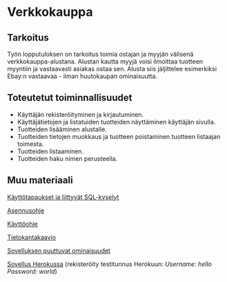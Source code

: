 # Verkkokauppa

## Tarkoitus
Työn lopputuloksen on tarkoitus toimia ostajan ja myyjän välisenä verkkokauppa-alustana. Alustan kautta myyjä voisi ilmoittaa tuotteen myyntiin ja vastaavasti asiakas ostaa sen. Alusta siis jäljittelee esimerkiksi Ebay:n vastaavaa - ilman huutokaupan ominaisuutta. 

## Toteutetut toiminnallisuudet
* Käyttäjän rekisteröityminen ja kirjautuminen.
* Käyttäjätietojen ja listatuiden tuotteiden näyttäminen käyttäjän sivulla. 
* Tuotteiden lisääminen alustalle.
* Tuotteiden tietojen muokkaus ja tuotteen poistaminen tuotteen listaajan toimesta.
* Tuotteiden listaaminen.
* Tuotteiden haku nimen perusteella.

## Muu materiaali
[Käyttötapaukset ja liittyvät SQL-kyselyt](https://github.com/parissak/Verkkokauppa/blob/master/documentation/Kayttotapaukset.md)

[Asennusohje](https://github.com/parissak/Verkkokauppa/blob/master/documentation/Asennusohje.md)

[Käyttöohje](https://github.com/parissak/Verkkokauppa/blob/master/documentation/Kayttoohje.md)

[Tietokantakaavio](https://github.com/parissak/Verkkokauppa/blob/master/documentation/kuvat/Untitled%20Diagram.jpg)

[Sovelluksen puuttuvat ominaisuudet](https://github.com/parissak/Verkkokauppa/blob/master/documentation/Sovelluksen%20puuttuvat%20ominaisuudet.md)

[Sovellus Herokussa](https://salty-thicket-26582.herokuapp.com/) (rekisteröity testitunnus Herokuun: *Username: hello Password: world*)

